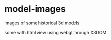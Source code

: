 # model-images
images of some historical 3d models 

some with html view using webgl through X3DOM  
